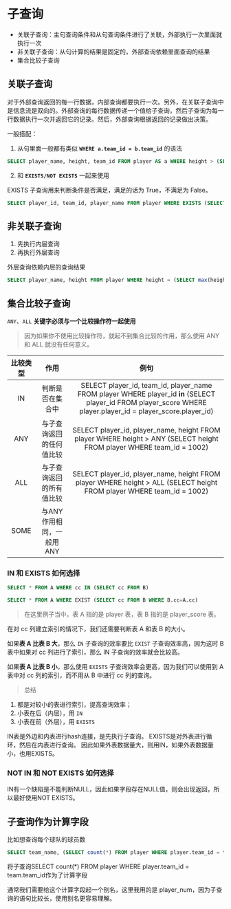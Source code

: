 # 子查询

- 关联子查询：主句查询条件和从句查询条件进行了关联，外部执行一次里面就执行一次
- 非关联子查询：从句计算的结果是固定的，外部查询依赖里面查询的结果
- 集合比较子查询

## 关联子查询

对于外部查询返回的每一行数据，内部查询都要执行一次。另外，在关联子查询中是信息流是双向的。外部查询的每行数据传递一个值给子查询，然后子查询为每一行数据执行一次并返回它的记录。然后，外部查询根据返回的记录做出决策。

一般搭配：
1. 从句里面一般都有类似 **`WHERE a.team_id = b.team_id`** 的语法

```sql
SELECT player_name, height, team_id FROM player AS a WHERE height > (SELECT avg(height) FROM player AS b WHERE a.team_id = b.team_id)
```
2. 和 **`EXISTS/NOT EXISTS`** 一起来使用

EXISTS 子查询用来判断条件是否满足，满足的话为 True，不满足为 False。

```sql
SELECT player_id, team_id, player_name FROM player WHERE EXISTS (SELECT player_id FROM player_score WHERE player.player_id = player_score.player_id)
```

## 非关联子查询

1. 先执行内层查询
2. 再执行外层查询

外层查询依赖内层的查询结果

```sql
SELECT player_name, height FROM player WHERE height = (SELECT max(height) FROM player)
```



## 集合比较子查询

`ANY`、`ALL` **关键字必须与一个比较操作符一起使用**

> 因为如果你不使用比较操作符，就起不到集合比较的作用，那么使用 ANY 和 ALL 就没有任何意义。

|比较类型|作用|例句|
|:---:|:---:|:---:|
|IN|判断是否在集合中|SELECT player_id, team_id, player_name FROM player WHERE player_id **in** (SELECT player_id FROM player_score WHERE player.player_id = player_score.player_id)|
|ANY|与子查询返回的任何值比较|SELECT player_id, player_name, height FROM player WHERE height > ANY (SELECT height FROM player WHERE team_id = 1002)|
|ALL|与子查询返回的所有值比较|SELECT player_id, player_name, height FROM player WHERE height > ALL (SELECT height FROM player WHERE team_id = 1002)|
|SOME|与ANY作用相同，一般用ANY||

### IN 和 EXISTS 如何选择

```sql
SELECT * FROM A WHERE cc IN (SELECT cc FROM B)

SELECT * FROM A WHERE EXIST (SELECT cc FROM B WHERE B.cc=A.cc)
```
> 在这里例子当中，表 A 指的是 player 表，表 B 指的是 player_score 表。

在对 cc 列建立索引的情况下，我们还需要判断表 A 和表 B 的大小。

如果**表 A 比表 B 大**，那么 `IN` 子查询的效率要比 `EXIST` 子查询效率高，因为这时 B 表中如果对 cc 列进行了索引，那么 IN 子查询的效率就会比较高。

如果**表 A 比表 B 小**，那么使用 `EXISTS` 子查询效率会更高，因为我们可以使用到 A 表中对 cc 列的索引，而不用从 B 中进行 cc 列的查询。

> 总结

1. 都是对较小的表进行索引，提高查询效率；
2. 小表在后（内层），用 `IN`
3. 小表在前（外层），用 `EXISTS`

IN表是外边和内表进行hash连接，是先执行子查询。
EXISTS是对外表进行循环，然后在内表进行查询。
因此如果外表数据量大，则用IN，如果外表数据量小，也用EXISTS。

### NOT IN 和 NOT EXISTS 如何选择

IN有一个缺陷是不能判断NULL，因此如果字段存在NULL值，则会出现返回，所以最好使用NOT EXISTS。

## 子查询作为计算字段

比如想查询每个球队的球员数

```sql
SELECT team_name, (SELECT count(*) FROM player WHERE player.team_id = team.team_id) AS player_num FROM team
```

将子查询SELECT count(*) FROM player WHERE player.team_id = team.team_id作为了计算字段

通常我们需要给这个计算字段起一个别名，这里我用的是 player_num，因为子查询的语句比较长，使用别名更容易理解。
